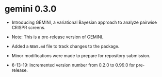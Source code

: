 # gemini 0.3.0

* Introducing GEMINI, a variational Bayesian approach to analyze pairwise CRISPR screens.
* Note: This is a pre-release version of GEMINI.
* Added a `NEWS.md` file to track changes to the package.
* Minor modifications were made to prepare for repository submission.

* 6-13-19: Incremented version number from 0.2.0 to 0.99.0 for pre-release.